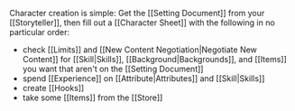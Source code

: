 

Character creation is simple: Get the [[Setting Document]] from your [[Storyteller]], then fill out a [[Character Sheet]] with the following in no particular order:
- check [[Limits]] and [[New Content Negotiation|Negotiate New Content]] for [[Skill|Skills]], [[Background|Backgrounds]], and [[Items]] you want that aren't on the [[Setting Document]]
- spend [[Experience]] on [[Attribute|Attributes]] and [[Skill|Skills]]
- create [[Hooks]]
- take some [[Items]] from the [[Store]]
